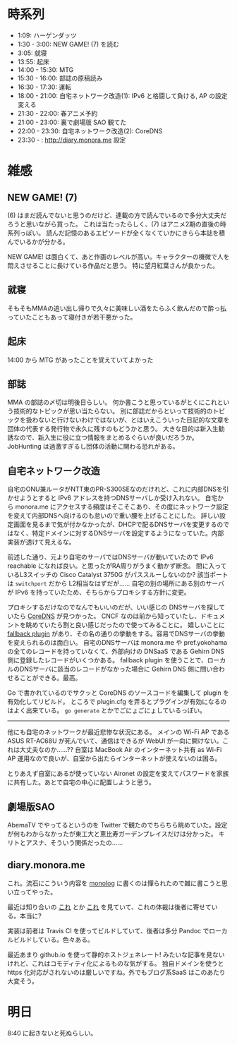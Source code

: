 # 時系列

- 1:09: ハーゲンダッツ
- 1:30 - 3:00: NEW GAME! (7) を読む
- 3:05: 就寝
- 13:55: 起床
- 14:00 - 15:30: MTG
- 15:30 - 16:00: 部誌の原稿読み
- 16:30 - 17:30: 運転
- 18:00 - 21:00: 自宅ネットワーク改造(1): IPv6 と格闘して負ける, AP の設定変える
- 21:30 - 22:00: 春アニメ予約
- 21:00 - 23:00: 裏で劇場版 SAO 観てた
- 22:00 - 23:30: 自宅ネットワーク改造(2): CoreDNS 
- 23:30 - : http://diary.monora.me 設定

# 雑感

## NEW GAME! (7)

(6) はまだ読んでないと思うのだけど、連載の方で読んでいるので多分大丈夫だろうと思いながら買った。
これは当たったらしく、(7) はアニメ2期の直後の時系列っぽい。
読んだ記憶のあるエピソードが全くなくていかにきらら本誌を積んでいるかが分かる。

NEW GAME! は面白くて、あと作画のレベルが高い。キャラクターの機微で人を悶えさせることに長けている作品だと思う。
特に望月紅葉さんが良かった。

## 就寝

そもそもMMAの追い出し帰りで久々に美味しい酒をたらふく飲んだので酔っ払っていたこともあって寝付きが若干悪かった。

## 起床

14:00 から MTG があったことを覚えていてよかった

## 部誌

MMA の部誌の〆切は明後日らしい。
何か書こうと思っているがとくにこれという技術的なトピックが思い当たらない。
別に部誌だからといって技術的のトピックを扱わないと行けないわけではないが、とはいえこういった日記的な文章を団体の代表する発行物で永久に残すのもどうかと思う。
大きな目的は新入生勧誘なので、新入生に役に立つ情報をまとめるぐらいが良いだろうか。JobHunting は過激すぎるし団体の活動に関わる恐れがある。

## 自宅ネットワーク改造

自宅のONU兼ルータがNTT東のPR-S300SEなのだけれど、これに内部DNSを引かせようとすると IPv6 アドレスを持つDNSサーバしか受け入れない。
自宅から monora.me にアクセスする頻度はそこそこあり、その度にネットワーク設定を変えて内部DNSへ向けるのも怠いので重い腰を上げることにした。
詳しい設定画面を見るまで気が付かなかったが、DHCPで配るDNSサーバを変更するのではなく、特定ドメインに対するDNSサーバを設定するようになっていた。内部実装が透けて見えるな。

前述した通り、元より自宅のサーバではDNSサーバが動いていたので IPv6 reachable になれば良い。と思ったがRA周りがうまく動かず断念。
間に入っているL3スイッチの Cisco Catalyst 3750G がパススルーしないのか? 該当ポートは `switchport` だから L2相当なはずだが……
自宅の別の場所にある別のサーバが IPv6 を持っていたため、そちらからプロキシする方針に変更。

プロキシするだけなのでなんでもいいのだが、いい感じの DNSサーバを探していたら [CoreDNS](https://coredns.io) が見つかった。
CNCF なのは前から知っていたし、ドキュメントを眺めていたら割と良い感じだったので使ってみることに。
嬉しいことに [fallback plugin](https://github.com/coredns/fallback) があり、その名の通りの挙動をする。容易でDNSサーバの挙動を変えられるのは面白い。
自宅のDNSサーバは monora.me や pref.yokohama の全てのレコードを持っていなくて、外部向けの DNSaaS である Gehirn DNS 側に登録したレコードがいくつかある。
fallback plugin を使うことで、ローカルのDNSサーバに該当のレコードがなかった場合に Gehirn DNS 側に問い合わせることができる。最高。

Go で書かれているのでサクッと CoreDNS のソースコードを編集して plugin を有効化してリビルド。
ところで plugin.cfg を弄るとプラグインが有効になるのはよく出来ている。 `go generate` とかでごにょごにょしているっぽい。

- - -

他にも自宅のネットワークが最近悲惨な状況にある。
メインの Wi-Fi AP である ASUS RT-AC68U が死んでいて、通信はできるが WebUI が一向に開けない。これは大丈夫なのか……??
自室は MacBook Air のインターネット共有 as Wi-Fi AP 運用なので良いが、自室から出たらインターネットが使えないのは困る。

とりあえず自室にあるが使っていない Aironet の設定を変えてパスワードを家族に共有した。あとで自宅の中心に配置しようと思う。

## 劇場版SAO

AbemaTV でやってるというのを Twitter で観たのでちらちら眺めていた。設定が何もわからなかったが東工大と恵比寿ガーデンプレイスだけは分かった。
キリトとアスナ、そういう関係だったの……

## diary.monora.me

これ。流石にこういう内容を [monolog](https://blog.monora.me) に書くのは憚られたので雑に書こうと思い立ってやった。

最近は知り合いの [これ](https://makenowjust.github.io/diary/) とか [これ](https://mt-caret.github.io/nippo/) を見ていて、これの体裁は後者に寄せている。本当に?

実装は前者は Travis CI を使ってビルドしていて、後者は多分 Pandoc でローカルビルドしている。色々ある。

最近あまり github.io を使って静的ホストジェネレート! みたいな記事を見ないけれど、これはコモディティ化によるものな気がする。
独自ドメインを使うと https 化対応がされないのは厳しいですね。外でもブログ系SaaS はこのあたり大変そう。

# 明日

8:40 に起きないと死ぬらしい。



